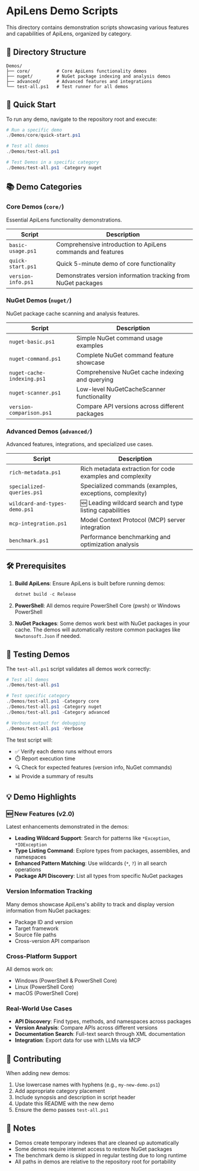 # ApiLens Demo Scripts

This directory contains demonstration scripts showcasing various features and capabilities of ApiLens, organized by category.

## 📁 Directory Structure

```
Demos/
├── core/          # Core ApiLens functionality demos
├── nuget/         # NuGet package indexing and analysis demos
├── advanced/      # Advanced features and integrations
└── test-all.ps1   # Test runner for all demos
```

## 🚀 Quick Start

To run any demo, navigate to the repository root and execute:

```powershell
# Run a specific demo
./Demos/core/quick-start.ps1

# Test all demos
./Demos/test-all.ps1

# Test Demos in a specific category
./Demos/test-all.ps1 -Category nuget
```

## 📚 Demo Categories

### Core Demos (`core/`)

Essential ApiLens functionality demonstrations.

| Script             | Description                                                   |
|--------------------|---------------------------------------------------------------|
| `basic-usage.ps1`  | Comprehensive introduction to ApiLens commands and features   |
| `quick-start.ps1`  | Quick 5-minute demo of core functionality                     |
| `version-info.ps1` | Demonstrates version information tracking from NuGet packages |

### NuGet Demos (`nuget/`)

NuGet package cache scanning and analysis features.

| Script                     | Description                                     |
|----------------------------|-------------------------------------------------|
| `nuget-basic.ps1`          | Simple NuGet command usage examples             |
| `nuget-command.ps1`        | Complete NuGet command feature showcase         |
| `nuget-cache-indexing.ps1` | Comprehensive NuGet cache indexing and querying |
| `nuget-scanner.ps1`        | Low-level NuGetCacheScanner functionality       |
| `version-comparison.ps1`   | Compare API versions across different packages  |

### Advanced Demos (`advanced/`)

Advanced features, integrations, and specialized use cases.

| Script                      | Description                                                         |
|-----------------------------|---------------------------------------------------------------------|
| `rich-metadata.ps1`         | Rich metadata extraction for code examples and complexity           |
| `specialized-queries.ps1`   | Specialized commands (examples, exceptions, complexity)             |
| `wildcard-and-types-demo.ps1` | 🆕 Leading wildcard search and type listing capabilities         |
| `mcp-integration.ps1`       | Model Context Protocol (MCP) server integration                     |
| `benchmark.ps1`             | Performance benchmarking and optimization analysis                  |

## 🛠️ Prerequisites

1. **Build ApiLens**: Ensure ApiLens is built before running demos:
   ```powershell
   dotnet build -c Release
   ```

2. **PowerShell**: All demos require PowerShell Core (pwsh) or Windows PowerShell

3. **NuGet Packages**: Some demos work best with NuGet packages in your cache. The demos will automatically restore common packages like `Newtonsoft.Json` if needed.

## 🧪 Testing Demos

The `test-all.ps1` script validates all demos work correctly:

```powershell
# Test all demos
./Demos/test-all.ps1

# Test specific category
./Demos/test-all.ps1 -Category core
./Demos/test-all.ps1 -Category nuget
./Demos/test-all.ps1 -Category advanced

# Verbose output for debugging
./Demos/test-all.ps1 -Verbose
```

The test script will:
- ✅ Verify each demo runs without errors
- ⏱️ Report execution time
- 🔍 Check for expected features (version info, NuGet commands)
- 📊 Provide a summary of results

## 💡 Demo Highlights

### 🆕 New Features (v2.0)
Latest enhancements demonstrated in the demos:
- **Leading Wildcard Support**: Search for patterns like `*Exception`, `*IOException`
- **Type Listing Command**: Explore types from packages, assemblies, and namespaces
- **Enhanced Pattern Matching**: Use wildcards (`*`, `?`) in all search operations
- **Package API Discovery**: List all types from specific NuGet packages

### Version Information Tracking
Many demos showcase ApiLens's ability to track and display version information from NuGet packages:
- Package ID and version
- Target framework
- Source file paths
- Cross-version API comparison

### Cross-Platform Support
All demos work on:
- Windows (PowerShell & PowerShell Core)
- Linux (PowerShell Core)
- macOS (PowerShell Core)

### Real-World Use Cases
- **API Discovery**: Find types, methods, and namespaces across packages
- **Version Analysis**: Compare APIs across different versions
- **Documentation Search**: Full-text search through XML documentation
- **Integration**: Export data for use with LLMs via MCP

## 🤝 Contributing

When adding new demos:
1. Use lowercase names with hyphens (e.g., `my-new-demo.ps1`)
2. Add appropriate category placement
3. Include synopsis and description in script header
4. Update this README with the new demo
5. Ensure the demo passes `test-all.ps1`

## 📝 Notes

- Demos create temporary indexes that are cleaned up automatically
- Some demos require internet access to restore NuGet packages
- The benchmark demo is skipped in regular testing due to long runtime
- All paths in demos are relative to the repository root for portability
